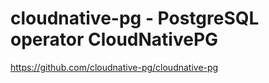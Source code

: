 # cloudnative-pg  - PostgreSQL operator CloudNativePG


https://github.com/cloudnative-pg/cloudnative-pg

